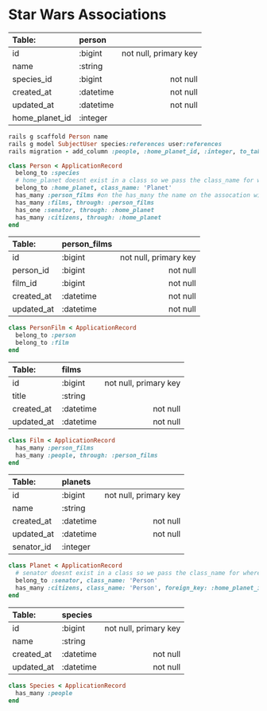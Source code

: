 # Star Wars Associations


| Table: | person |  |
|:-----|:--------|------:|
| id             | :bigint      | not null, primary key |
| name           | :string      | |
| species_id     | :bigint      | not null |
| created_at     | :datetime    | not null |
| updated_at     | :datetime    | not null |
| home_planet_id | :integer     | |

```ruby
rails g scaffold Person name
rails g model SubjectUser species:references user:references
rails migration - add_column :people, :home_planet_id, :integer, to_table: { foreign_key: :planets }
```
```ruby
class Person < ApplicationRecord
  belong_to :species
  # home_planet doesnt exist in a class so we pass the class_name for where home_planet is in
  belong_to :home_planet, class_name: 'Planet'
  has_many :person_films #on the has_many the name on the assocation will be plural
  has_many :films, through: :person_films
  has_one :senator, through: :home_planet
  has_many :citizens, through: :home_planet
end
```

| Table: | person_films |  |
|:-----|:--------|------:|
| id             | :bigint        | not null, primary key |
| person_id      | :bigint        | not null
| film_id        | :bigint        | not null
| created_at     | :datetime      | not null
| updated_at     | :datetime      | not null

```ruby
class PersonFilm < ApplicationRecord
  belong_to :person
  belong_to :film
end
```

| Table: | films |  |
|:-----|:--------|------:|
| id             | :bigint        | not null, primary key |
| title          | :string        | |
| created_at     | :datetime      |       not null
| updated_at     | :datetime      |       not null

```ruby
class Film < ApplicationRecord
  has_many :person_films
  has_many :people, through: :person_films
end
```

| Table: | planets |  |
|:-----|:--------|------:|
| id             | :bigint        | not null, primary key |
| name       | :string|
| created_at | :datetime  |        not null
| updated_at | :datetime   |       not null
| senator_id | :integer|

```ruby
class Planet < ApplicationRecord
  # senator doesnt exist in a class so we pass the class_name for where senator is in
  belong_to :senator, class_name: 'Person'
  has_many :citizens, class_name: 'Person', foreign_key: :home_planet_id
end
```

| Table: | species |  |
|:-----|:--------|------:|
| id             | :bigint        | not null, primary key |
| name       | :string|
| created_at | :datetime    |      not null
| updated_at | :datetime    |      not null

```ruby
class Species < ApplicationRecord
  has_many :people
end
```
